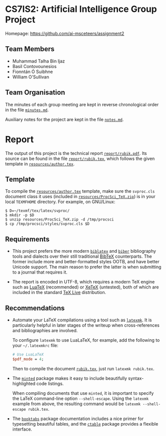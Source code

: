 <!-- -*- gfm -*- -->

# CS7IS2: Artificial Intelligence Group Project

Homepage: https://github.com/ai-msceteers/assignment2

## Team Members

- Muhammad Talha Bin Ijaz
- Basil Contovounesios
- Fionntán Ó Suibhne
- William O'Sullivan

## Team Organisation

The minutes of each group meeting are kept in reverse chronological order in the
file [`minutes.md`](minutes.md).

Auxiliary notes for the project are kept in the file [`notes.md`](notes.md).

# Report

The output of this project is the technical report
[`report/rubik.pdf`](report/rubik.pdf).  Its source can be found in the file
[`report/rubik.tex`](report/rubik.tex), which follows the given template in
[`resources/author.tex`](resources/author.tex).

## Template

To compile the [`resources/author.tex`](resources/author.tex) template, make
sure the `svproc.cls` document class it uses (included in
[`resources/ProcSci_TeX.zip`](resources/ProcSci_TeX.zip)) is in your local
`TEXMFHOME` directory.  For example, on GNU/Linux:

```console
$ D=~/texmf/tex/latex/svproc/
$ mkdir -p $D
$ unzip resources/ProcSci_TeX.zip -d /tmp/procsci
$ cp /tmp/procsci/styles/svproc.cls $D
```

## Requirements

- This project prefers the more modern
  [`biblatex`](https://ctan.org/pkg/biblatex) and
  [`biber`](https://ctan.org/pkg/biber) bibliography tools and dialects over
  their still traditional [BibTeX](http://www.bibtex.org) counterparts.  The
  former include more and better-formatted styles OOTB, and have better Unicode
  support.  The main reason to prefer the latter is when submitting to a journal
  that requires it.

- The report is encoded in UTF-8, which requires a modern TeX engine such as
  [LuaTeX](https://ctan.org/pkg/luatex) (recommended) or
  [XeTeX](https://ctan.org/pkg/xetex) (untested), both of which are included in
  the standard [TeX Live](https://www.tug.org/texlive) distribution.

## Recommendations

- Automate your LaTeX compilations using a tool such as
  [`latexmk`](https://ctan.org/pkg/latexmk).  It is particularly helpful in
  later stages of the writeup when cross-references and bibliographies are
  involved.

  To configure `latexmk` to use LuaLaTeX, for example, add the following to your
  `~/.latexmkrc` file:

  ```perl
  # Use LuaLaTeX
  $pdf_mode = 4;
  ```

  Then to compile the document [`rubik.tex`](report/rubik.tex), just run
  `latexmk rubik.tex`.

- The [`minted`](https://ctan.org/pkg/minted) package makes it easy to include
  beautifully syntax-highlighted code listings.

  When compiling documents that use `minted`, it is important to specify the
  LaTeX command-line option `--shell-escape`.  Using the `latexmk` example from
  above, the resulting command would be `latexmk --shell-escape rubik.tex`.

- The [`booktabs`](https://ctan.org/pkg/booktabs) package documentation includes
  a nice primer for typesetting beautiful tables, and the
  [`ctable`](https://ctan.org/pkg/ctable) package provides a flexible interface.
